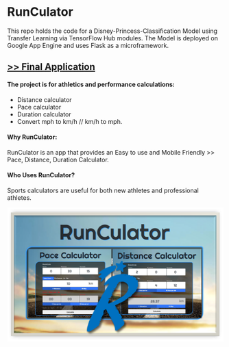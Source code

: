 # RunCulator

This repo holds the code for a Disney-Princess-Classification Model using Transfer Learning via TensorFlow Hub modules.
The Model is deployed on Google App Engine and uses Flask as a microframework.

## [>> Final Application](https://www.runculator.com/")

#### The project is for athletics and performance calculations: 
- Distance calculator
- Pace calculator
- Duration calculator
- Convert mph to km/h // km/h to mph.

#### Why RunCulator:
RunCulator is an app that provides an Easy to use and Mobile Friendly >> Pace, Distance, Duration Calculator.
#### Who Uses RunCulator?
Sports calculators are useful for both new athletes and professional athletes.

![alt text](https://github.com/cassini-chris/RunCulator/blob/main/_GITHUB/readme/images/run_back.png?raw=true)
